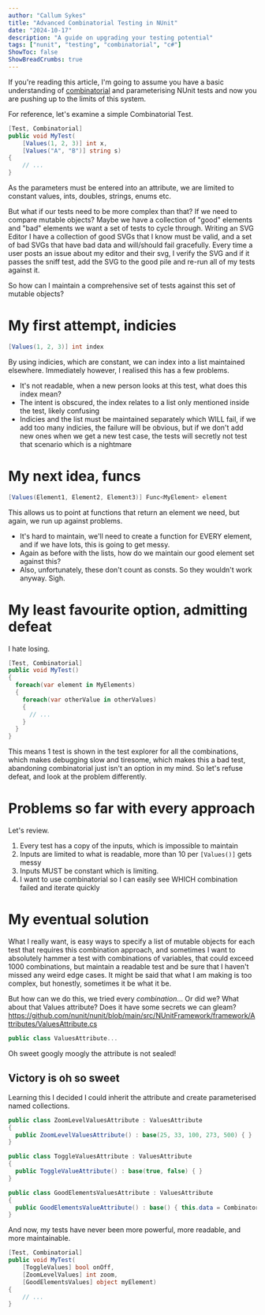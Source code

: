 ```yaml
---
author: "Callum Sykes"
title: "Advanced Combinatorial Testing in NUnit"
date: "2024-10-17"
description: "A guide on upgrading your testing potential"
tags: ["nunit", "testing", "combinatorial", "c#"]
ShowToc: false
ShowBreadCrumbs: true
---
```


If you're reading this article, I'm going to assume you have a basic understanding of [combinatorial](https://docs.nunit.org/articles/nunit/writing-tests/attributes/combinatorial.html) and parameterising NUnit tests and now you are pushing up to the limits of this system.

For reference, let's examine a simple Combinatorial Test.

``` c#
[Test, Combinatorial]
public void MyTest(
    [Values(1, 2, 3)] int x,
    [Values("A", "B")] string s)
{
    // ...
}
```

As the parameters must be entered into an attribute, we are limited to constant values, ints, doubles, strings, enums etc.

But what if our tests need to be more complex than that? If we need to compare mutable objects? Maybe we have a collection of "good" elements and "bad" elements we want a set of tests to cycle through. Writing an SVG Editor I have a collection of good SVGs that I know must be valid, and a set of bad SVGs that have bad data and will/should fail gracefully. Every time a user posts an issue about my editor and their svg, I verify the SVG and if it passes the sniff test, add the SVG to the good pile and re-run all of my tests against it.

So how can I maintain a comprehensive set of tests against this set of mutable objects?

# My first attempt, indicies

``` c#
[Values(1, 2, 3)] int index
```

By using indicies, which are constant, we can index into a list maintained elsewhere. Immediately however, I realised this has a few problems.
- It's not readable, when a new person looks at this test, what does this index mean?
- The intent is obscured, the index relates to a list only mentioned inside the test, likely confusing
- Indicies and the list must be maintained separately which WILL fail, if we add too many indicies, the failure will be obvious, but if we don't add new ones when we get a new test case, the tests will secretly not test that scenario which is a nightmare

# My next idea, funcs

``` c#
[Values(Element1, Element2, Element3)] Func<MyElement> element
```

This allows us to point at functions that return an element we need, but again, we run up against problems.
- It's hard to maintain, we'll need to create a function for EVERY element, and if we have lots, this is going to get messy.
- Again as before with the lists, how do we maintain our good element set against this?
- Also, unfortunately, these don't count as consts. So they wouldn't work anyway. Sigh.

# My least favourite option, admitting defeat
I hate losing.

``` c#
[Test, Combinatorial]
public void MyTest()
{
  foreach(var element in MyElements)
  {
    foreach(var otherValue in otherValues)
    {
      // ...
    }
  }
}
```
This means 1 test is shown in the test explorer for all the combinations, which makes debugging slow and tiresome, which makes this a bad test, abandoning combinatorial just isn't an option in my mind. So let's refuse defeat, and look at the problem differently.

# Problems so far with every approach
Let's review.
1. Every test has a copy of the inputs, which is impossible to maintain
2. Inputs are limited to what is readable, more than 10 per `[Values()]` gets messy
3. Inputs MUST be constant which is limiting.
4. I want to use combinatorial so I can easily see WHICH combination failed and iterate quickly

# My eventual solution
What I really want, is easy ways to specify a list of mutable objects for each test that requires this combination approach, and sometimes I want to absolutely hammer a test with combinations of variables, that could exceed 1000 combinations, but maintain a readable test and be sure that I haven't missed any weird edge cases. It might be said that what I am making is too complex, but honestly, sometimes it be what it be.

But how can we do this, we tried every _combination_... Or did we?
What about that Values attribute? Does it have some secrets we can gleam?
https://github.com/nunit/nunit/blob/main/src/NUnitFramework/framework/Attributes/ValuesAttribute.cs

``` c#
public class ValuesAttribute...
```

Oh sweet googly moogly the attribute is not sealed!

## Victory is oh so sweet

Learning this I decided I could inherit the attribute and create parameterised named collections. 

``` c#
public class ZoomLevelValuesAttribute : ValuesAttribute
{
  public ZoomLevelValuesAttribute() : base(25, 33, 100, 273, 500) { }
}

public class ToggleValuesAttribute : ValuesAttribute
{
  public ToggleValueAttribute() : base(true, false) { }
}

public class GoodElementsValuesAttribute : ValuesAttribute
{
  public GoodElementsValueAttribute() : base() { this.data = Combinatorials.NewElements().Cast<object>().ToArray(); }
}
```

And now, my tests have never been more powerful, more readable, and more maintainable.
``` c#
[Test, Combinatorial]
public void MyTest(
    [ToggleValues] bool onOff,
    [ZoomLevelValues] int zoom,
    [GoodElementsValues] object myElement)
{
    // ...
}
```
